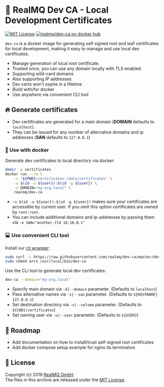 # :closed_lock_with_key: RealMQ Dev CA - Local Development Certificates
[![MIT License](https://badgen.net/github/license/realmq/dev-ca "Mit License")](https://github.com/realmq/dev-ca/blob/master/LICENSE)
[![realmq/dev-ca on docker hub](https://badgen.net/docker/pulls/realmq/dev-ca "realmq/dev-ca on docker hub")](https://hub.docker.com/r/realmq/dev-ca)


`dev-ca` is a docker image for generating self signed root and leaf certificates for local development,
making it easy to manage and use local dev certificates.

* Manage generation of local root certificate.
* Trusted once, you can use any domain locally with TLS enabled.
* Supporting wild-card domains
* Also supporting IP addresses.
* Dev certs won't expire in a lifetime
* Build with/for docker
* Use anywhere via convenient CLI tool

## :fire: Generate certificates

* Dev certificates are generated for a main domain (**DOMAIN** defaults to `localhost`).
* They can be issued for any number of alternative domains and ip addresses (**SAN** defaults to `127.0.0.1`)

### :whale: Use with docker 
Generate dev certificates to local directory via docker:

```bash
mkdir -p certificates
docker run --rm \
    -v "${PWD}/certificates:/data/certificates" \
    -u $(id -u ${user}):$(id -g ${user}) \
    -e DOMAIN="my-org.local" \
    realmq/dev-ca
```

* `-u $(id -u ${user}):$(id -g ${user})` makes sure your certificates are accessible by current user. If you omit this option certificates are owned by `root:root`.
* You can include additional domains and ip-addresses by passing them via `-e SAN="another.tld 10.10.0.1"`

### :computer: Use convenient CLI tool

Install our [cli wrapper](https://github.com/realmq/dev-ca/blob/master/dev-ca.sh):

```bash
sudo curl -L https://raw.githubusercontent.com/realmq/dev-ca/master/dev-ca.sh -o /usr/local/bin/dev-ca
sudo chmod a+rx /usr/local/bin/dev-ca
```

Use the CLI tool to generate local dev certificates:
```bash
dev-ca --domain="my-org.local"
```

* Specify main domain via `-d|--domain` parameter. (Defaults to `localhost`)
* Pass alternative names via `-s|--san` parameter. (Defaults to `${HOSTNAME} 127.0.0.1`)
* Set destination directory via `-v|--volume` parameter. (Defaults to `${CWD}/certificates`)
* Set owning user via `-u|--user` parameter. (Defaults to `${USER}`)

## :rocket: Roadmap

* Add documentation on how to install/trust self-signed root certificates
* Add docker compose setup example for nginx tls termination

## :page_with_curl: License
Copyright (c) 2019 [RealMQ GmbH](https://realmq.com).<br />
The files in this archive are released under the [MIT License](LICENSE).
